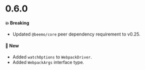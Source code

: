# 0.6.0

#### 💥 Breaking

- Updated `@beemo/core` peer dependency requirement to v0.25.

#### 🚀 New

- Added `watchOptions` to `WebpackDriver`.
- Added `WebpackArgs` interface type.
